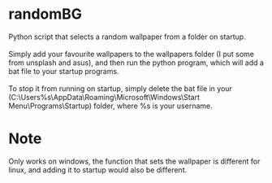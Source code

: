 # randomBG
Python script that selects a random wallpaper from a folder on startup.<br><br>
Simply add your favourite wallpapers to the wallpapers folder (I put some from unsplash and asus), and then run the python program,
which will add a bat file to your startup programs.<br><br>
To stop it from running on startup, simply delete the bat file in your 
(C:\Users\%s\AppData\Roaming\Microsoft\Windows\Start Menu\Programs\Startup) folder, where %s is your username.

# Note
Only works on windows, the function that sets the wallpaper is different for linux, and adding it to startup
would also be different.
